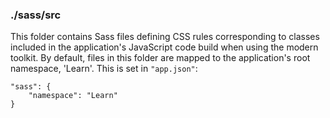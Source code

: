 ### ./sass/src

This folder contains Sass files defining CSS rules corresponding to classes
included in the application's JavaScript code build when using the modern toolkit.
By default, files in this folder are mapped to the application's root namespace, 'Learn'.
This is set in `"app.json"`:

    "sass": {
        "namespace": "Learn"
    }